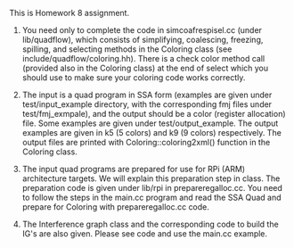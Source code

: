 This is Homework 8 assignment.

1) You need only to complete the code in simcoafrespisel.cc (under lib/quadflow), which consists of simplifying, coalescing, freezing, spilling, and selecting methods in the Coloring class (see include/quadflow/coloring.hh). There is a check color method call (provided also in the Coloring class) at the end of select which you should use to make sure your coloring code works correctly.

2) The input is a quad program in SSA form (examples are given under test/input_example directory, with the corresponding fmj files under test/fmj_exmpale), and the output should be a color (register allocation) file. Some examples are given under test/output_example. The output examples are given in k5 (5 colors) and k9 (9 colors) respectively. The output files are printed with Coloring::coloring2xml() function in the Coloring class.

3) The input quad programs are prepared for use for RPi (ARM) architecture targets. We will explain this preparation step in class. The preparation code is given under lib/rpi in prepareregalloc.cc. You need to follow the steps in the main.cc program and read the SSA Quad and prepare for Coloring with prepareregalloc.cc code.

4) The Interference graph class and the corresponding code to build the IG's are also given. Please see code and use the main.cc example.